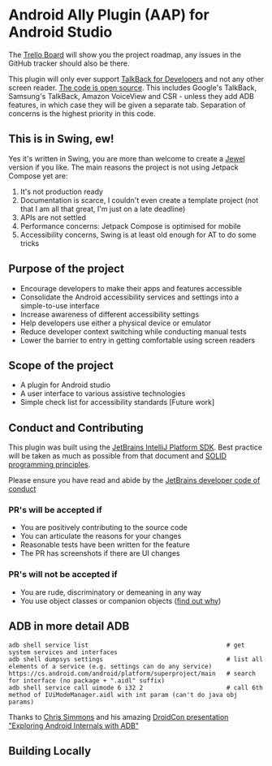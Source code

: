# Android Ally Plugin (AAP) for Android Studio

The [Trello Board][4] will show you the project roadmap, any issues in the GitHub tracker should also be there.

This plugin will only ever support [TalkBack for Developers][9] and not any other screen reader. [The code is open source][8]. This includes Google's TalkBack, Samsung's TalkBack, Amazon VoiceView and CSR - unless they add ADB features, in which case they will be given a separate tab. Separation of concerns is the highest priority in this code.

## This is in Swing, ew!
Yes it's written in Swing, you are more than welcome to create a [Jewel][5] version if you like. The main reasons the project is not using Jetpack Compose yet are:
1. It's not production ready
2. Documentation is scarce, I couldn't even create a template project (not that I am all that great, I'm just on a late deadline)
3. APIs are not settled
4. Performance concerns: Jetpack Compose is optimised for mobile
5. Accessibility concerns, Swing is at least old enough for AT to do some tricks

## Purpose of the project
- Encourage developers to make their apps and features accessible
- Consolidate the Android accessibility services and settings into a simple-to-use interface
- Increase awareness of different accessibility settings
- Help developers use either a physical device or emulator
- Reduce developer context switching while conducting manual tests
- Lower the barrier to entry in getting comfortable using screen readers

## Scope of the project
- A plugin for Android studio
- A user interface to various assistive technologies
- Simple check list for accessibility standards [Future work]

## Conduct and Contributing
This plugin was built using the [JetBrains IntelliJ Platform SDK][1]. Best practice will be taken as much as possible from that document and [SOLID programming principles][2].

Please ensure you have read and abide by the [JetBrains developer code of conduct][3]

### PR's will be accepted if
* You are positively contributing to the source code
* You can articulate the reasons for your changes 
* Reasonable tests have been written for the feature
* The PR has screenshots if there are UI changes

### PR's will not be accepted if
* You are rude, discriminatory or demeaning in any way
* You use object classes or companion objects ([find out why][0])

## ADB in more detail ADB

```
adb shell service list                                      # get system services and interfaces
adb shell dumpsys settings                                  # list all elements of a service (e.g. settings can do any service)
https://cs.android.com/android/platform/superproject/main   # search for interface (no package + ".aidl" suffix)
adb shell service call uimode 6 i32 2                       # call 6th method of IUiModeManager.aidl with int param (can't do java obj params)
```
Thanks to [Chris Simmons][7] and his amazing [DroidCon presentation "Exploring Android Internals with ADB"][6]

## Building Locally



[0]: https://plugins.jetbrains.com/docs/intellij/plugin-extensions.html#implementing-extension
[1]: https://plugins.jetbrains.com/docs/intellij/welcome.html
[2]: https://en.wikipedia.org/wiki/SOLID
[3]: https://github.com/jetbrains#code-of-conduct
[4]: https://trello.com/b/kSW3T8yG/android-ally-plugin-for-android-studio
[5]: https://github.com/JetBrains/jewel
[6]: https://www.droidcon.com/2022/11/15/exploring-android-internals-with-adb/
[7]: https://www.linkedin.com/in/chrisdsimmonds/
[8]: https://github.com/qbalsdon/talkback/tree/main
[9]: https://ally-keys.com/tb4d.html